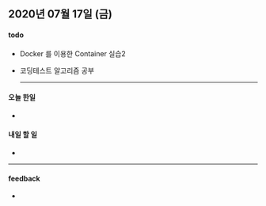 ## 2020년 07월 17일 (금)



#### todo

- Docker 를 이용한 Container 실습2

- 코딩테스트 알고리즘 공부

  ------

  

#### 오늘 한일

- 

#### 내일 할 일

- 

  ------

  

#### feedback

- 